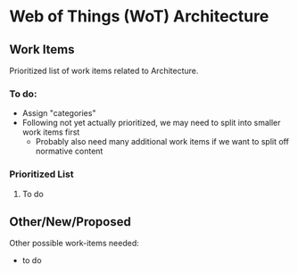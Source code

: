 # Web of Things (WoT) Architecture
## Work Items
Prioritized list of work items related to Architecture.
 
### To do:
- Assign "categories" 
- Following not yet actually prioritized, we may need to split into smaller work items first
     - Probably also need many additional work items if we want to split off normative content

### Prioritized List
1. To do

## Other/New/Proposed
Other possible work-items needed:
* to do

